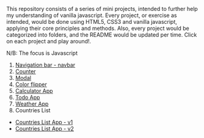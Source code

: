 This repository consists of a series of mini projects, intended to further help my understanding of vanilla javascript. Every project, or exercise as intended, would be done using HTML5, CSS3 and vanilla javascript, applying their core principles and methods. Also, every project would be categorized into folders, and the README would be updated per time. Click on each project and play around!.

N/B: The focus is Javascript

1. <a href='https://n-a-z-a-a.github.io/javascript-practice/navbar/index.html'>Navigation bar - navbar</a>
2. <a href='https://n-a-z-a-a.github.io/javascript-practice/counter/index.html'>Counter</a>
3. <a href='https://n-a-z-a-a.github.io/javascript-practice/modal/index.html'>Modal</a>
4. <a href='https://n-a-z-a-a.github.io/javascript-practice/colorFlipper/index.html'>Color flipper</a>
5. <a href='https://n-a-z-a-a.github.io/javascript-practice/calculator/index.html'>Calculator App</a>
6. <a href='https://n-a-z-a-a.github.io/javascript-practice/todo/index.html'>Todo App</a>
7. <a href='https://n-a-z-a-a.github.io/javascript-practice/weather/index.html'>Weather App</a>
8. Countries List
<ul>
  <li><a href='https://n-a-z-a-a.github.io/javascript-practice/countrySearch/countrySearch1/index.html'>Countries List App - v1</a></li>
  <li><a href='https://n-a-z-a-a.github.io/javascript-practice/countrySearch/countrySearch2/index.html'>Countries List App - v2</a></li>
</ul>
